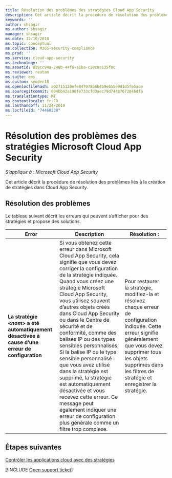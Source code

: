 ```yaml
---
title: Résolution des problèmes des stratégies Cloud App Security
description: Cet article décrit la procédure de résolution des problèmes liés à la création de stratégies dans Cloud App Security.
keywords: ''
author: shsagir
ms.author: shsagir
manager: shsagir
ms.date: 12/10/2018
ms.topic: conceptual
ms.collection: M365-security-compliance
ms.prod: ''
ms.service: cloud-app-security
ms.technology: ''
ms.assetid: 828cc94a-248b-44f6-a1ba-c28c0a135f8c
ms.reviewer: reutam
ms.suite: ems
ms.custom: seodec18
ms.openlocfilehash: a02715120efe84707866b4b9e655e9d1d5fe5ace
ms.sourcegitcommit: 094bb42a198fe733cfd3aec79d74487672846dfa
ms.translationtype: MT
ms.contentlocale: fr-FR
ms.lasthandoff: 11/24/2019
ms.locfileid: "74460238"
---
```

# <a name="troubleshooting-microsoft-cloud-app-security-policies"></a>Résolution des problèmes des stratégies Microsoft Cloud App Security

*S’applique à : Microsoft Cloud App Security*

Cet article décrit la procédure de résolution des problèmes liés à la création de stratégies dans Cloud App Security.

## <a name="troubleshooting"></a>Résolution des problèmes

Le tableau suivant décrit les erreurs qui peuvent s’afficher pour des stratégies et propose des solutions.

|Error|Description|Résolution :|
|----|----|----|
| **La stratégie <*nom*> a été automatiquement désactivée à cause d’une erreur de configuration**|Si vous obtenez cette erreur dans Microsoft Cloud App Security, cela signifie que vous devez corriger la configuration de la stratégie indiquée. Quand vous créez une stratégie Microsoft Cloud App Security, vous utilisez souvent d’autres objets créés dans Cloud App Security ou dans le Centre de sécurité et de conformité, comme des balises IP ou des types sensibles personnalisés. Si la balise IP ou le type sensible personnalisé que vous avez utilisé dans la stratégie est supprimé, la stratégie est automatiquement désactivée et vous recevez cette erreur. Ce message peut également indiquer une erreur de configuration plus générale comme un filtre trop complexe. |Pour restaurer la stratégie, modifiez-la et résolvez chaque erreur de configuration indiquée. Cette erreur signifie généralement que vous devez supprimer tous les objets supprimés dans les filtres de stratégie et enregistrer la stratégie.|

## <a name="next-steps"></a>Étapes suivantes

[Contrôler les applications cloud avec des stratégies](control-cloud-apps-with-policies.md)

[!INCLUDE [Open support ticket](includes/support.md)]

